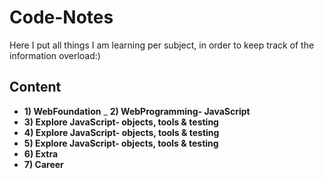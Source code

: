 # Code-Notes
Here I put all things I am learning per subject, in order to keep track of the information overload:)

## Content
- __1) WebFoundation__
_ __2) WebProgramming- JavaScript__
- __3) Explore JavaScript- objects, tools & testing__
- __4) Explore JavaScript- objects, tools & testing__
- __5) Explore JavaScript- objects, tools & testing__
- __6) Extra__
- __7) Career__
